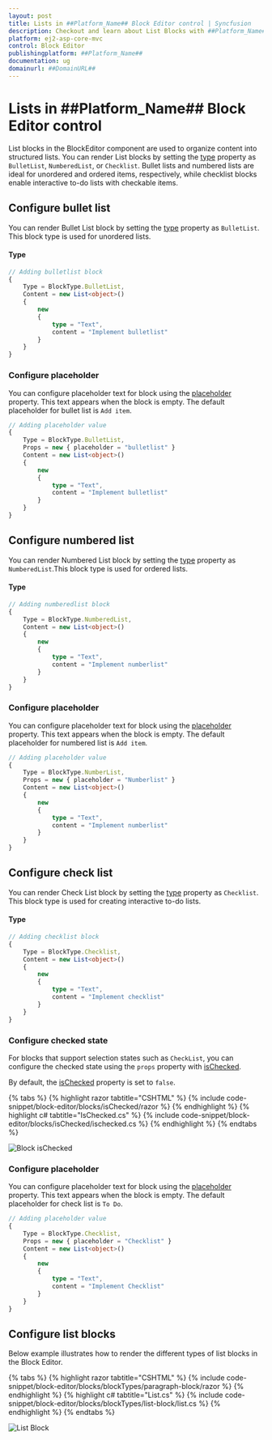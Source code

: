 ```yaml
---
layout: post
title: Lists in ##Platform_Name## Block Editor control | Syncfusion
description: Checkout and learn about List Blocks with ##Platform_Name## Block Editor control of Syncfusion Essential JS 2 and more.
platform: ej2-asp-core-mvc
control: Block Editor
publishingplatform: ##Platform_Name##
documentation: ug
domainurl: ##DomainURL##
---
```


# Lists in ##Platform_Name## Block Editor control

List blocks in the BlockEditor component are used to organize content into structured lists. You can render List blocks by setting the [type](../api/blockeditor/blockModel/#type) property as `BulletList`, `NumberedList`, or `Checklist`. Bullet lists and numbered lists are ideal for unordered and ordered items, respectively, while checklist blocks enable interactive to-do lists with checkable items.

## Configure bullet list 

You can render Bullet List block by setting the [type](../api/blockeditor/blockModel/#type) property as `BulletList`. This block type is used for unordered lists.

#### Type

```typescript
// Adding bulletlist block
{
    Type = BlockType.BulletList,
    Content = new List<object>()
    {
        new 
        {
            type = "Text",
            content = "Implement bulletlist"
        }
    }
}
```

### Configure placeholder

You can configure placeholder text for block using the [placeholder](../api/blockeditor/blockModel/#placeholder) property. This text appears when the block is empty. The default placeholder for bullet list is  `Add item`.

```typescript
// Adding placeholder value 
{
    Type = BlockType.BulletList,
    Props = new { placeholder = "bulletlist" }
    Content = new List<object>()
    {
        new 
        {
            type = "Text",
            content = "Implement bulletlist"
        }
    }
}
```

## Configure numbered list

You can render Numbered List block by setting the [type](../api/blockeditor/blockModel/#type) property as  `NumberedList`.This block type is used for ordered lists.

#### Type

```typescript
// Adding numberedlist block
{
    Type = BlockType.NumberedList,
    Content = new List<object>()
    {
        new 
        {
            type = "Text",
            content = "Implement numberlist"
        }
    }
}
```

### Configure placeholder

You can configure placeholder text for block using the [placeholder](../api/blockeditor/blockModel/#placeholder) property. This text appears when the block is empty. The default placeholder for numbered list is  `Add item`.

```typescript
// Adding placeholder value 
{
    Type = BlockType.NumberList,
    Props = new { placeholder = "Numberlist" }
    Content = new List<object>()
    {
        new 
        {
            type = "Text",
            content = "Implement numberlist"
        }
    }
}
```

## Configure check list

You can render Check List block by setting the [type](../api/blockeditor/blockModel/#type) property as `Checklist`. This block type is used for creating interactive to-do lists.

#### Type

```typescript
// Adding checklist block 
{
    Type = BlockType.Checklist,
    Content = new List<object>()
    {
        new 
        {
            type = "Text",
            content = "Implement checklist"
        }
    }
}
```

### Configure checked state

For blocks that support selection states such as `CheckList`, you can configure the checked state using the `props` property with [isChecked](../api/blockeditor/blockModel/#ischecked).

By default, the [isChecked](../api/blockeditor/blockModel/#ischecked) property is set to `false`.

{% tabs %}
{% highlight razor tabtitle="CSHTML" %}
{% include code-snippet/block-editor/blocks/isChecked/razor %}
{% endhighlight %}
{% highlight c# tabtitle="IsChecked.cs" %}
{% include code-snippet/block-editor/blocks/isChecked/ischecked.cs %}
{% endhighlight %}
{% endtabs %}

![Block isChecked](images/block-ischecked.png)

### Configure placeholder

You can configure placeholder text for block using the [placeholder](../api/blockeditor/blockModel/#placeholder) property. This text appears when the block is empty. The default placeholder for check list is  `To Do`.

```typescript
// Adding placeholder value 
{
    Type = BlockType.Checklist,
    Props = new { placeholder = "Checklist" }
    Content = new List<object>()
    {
        new 
        {
            type = "Text",
            content = "Implement Checklist"
        }
    }
}
```

## Configure list blocks

Below example illustrates how to render the different types of list blocks in the Block Editor.

{% tabs %}
{% highlight razor tabtitle="CSHTML" %}
{% include code-snippet/block-editor/blocks/blockTypes/paragraph-block/razor %}
{% endhighlight %}
{% highlight c# tabtitle="List.cs" %}
{% include code-snippet/block-editor/blocks/blockTypes/list-block/list.cs %}
{% endhighlight %}
{% endtabs %}

![List Block](images/block-list.png)